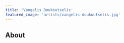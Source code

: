 ```yaml
---
title: 'Vangelis Doukoutselis'
featured_image: 'artists/vangelis-doukoutselis.jpg'
---
```


## About


